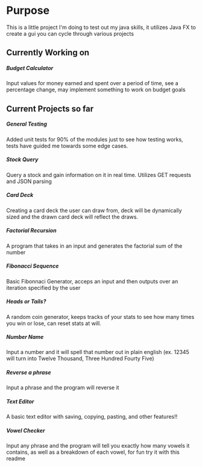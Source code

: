 # Purpose
This is a little project I'm doing to test out my java skills, it utilizes Java FX to create a gui you can cycle through various projects

## Currently Working on
##### Budget Calculator
Input values for money earned and spent over a period of time, see a percentage change, may implement something to work on budget goals

## Current Projects so far
##### General Testing
Added unit tests for 90% of the modules just to see how testing works, tests have guided me towards some edge cases.
##### Stock Query
Query a stock and gain information on it in real time. Utilizes GET requests and JSON parsing
##### Card Deck
Creating a card deck the user can draw from, deck will be dynamically sized and the drawn card deck will reflect the draws.
##### Factorial Recursion
A program that takes in an input and generates the factorial sum of the number
##### Fibonacci Sequence
Basic Fibonnaci Generator, acceps an input and then outputs over an iteration specified by the user
##### Heads or Tails?
A random coin generator, keeps tracks of your stats to see how many times you win or lose, can reset stats at will.
##### Number Name
Input a number and it will spell that number out in plain english (ex. 12345 will turn into Twelve Thousand, Three Hundred Fourty Five)
##### Reverse a phrase
Input a phrase and the program will reverse it
##### Text Editor
A basic text editor with saving, copying, pasting, and other features!!
##### Vowel Checker
Input any phrase and the program will tell you exactly how many vowels it contains, as well as a breakdown of each vowel, for fun try it with this readme



